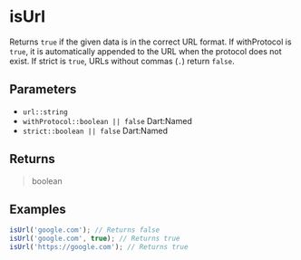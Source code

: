 # isUrl <Badge type="tip" text="JavaScript" /><Badge type="info" text="Dart" />

Returns `true` if the given data is in the correct URL format. If withProtocol is `true`, it is automatically appended to the URL when the protocol does not exist. If strict is `true`, URLs without commas (`.`) return `false`.

## Parameters

- `url::string`
- `withProtocol::boolean || false` <span class="named">Dart:Named</span>
- `strict::boolean || false` <span class="named">Dart:Named</span>

## Returns

> boolean

## Examples

```javascript
isUrl('google.com'); // Returns false
isUrl('google.com', true); // Returns true
isUrl('https://google.com'); // Returns true
```
